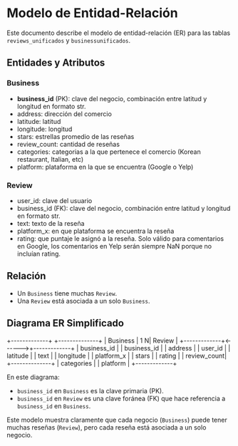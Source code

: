 # Modelo de Entidad-Relación

Este documento describe el modelo de entidad-relación (ER) para las tablas `reviews_unificados` y `businessunificados`.

## Entidades y Atributos

### Business
- **business_id** (PK): clave del negocio, combinación entre latitud y longitud en formato str.
- address: dirección del comercio
- latitude: latitud
- longitude: longitud
- stars: estrellas promedio de las reseñas
- review_count: cantidad de reseñas 
- categories: categorias a la que pertenece el comercio (Korean restaurant, Italian, etc)
- platform: plataforma en la que se encuentra (Google o Yelp)

### Review
- user_id: clave del usuario
- business_id (FK): clave del negocio, combinación entre latitud y longitud en formato str.
- text: texto de la reseña
- platform_x: en que plataforma se encuentra la reseña
- rating: que puntaje le asignó a la reseña. Solo válido para comentarios en Google, los comentarios en Yelp serán siempre NaN porque no incluían rating. 

## Relación

- Un `Business` tiene muchas `Review`.
- Una `Review` está asociada a un solo `Business`.

## Diagrama ER Simplificado

+-------------+ +--------------+
| Business | 1 N| Review |
+-------------+<------>+-------------+
| business_id | | business_id |
| address | | user_id |
| latitude | | text |
| longitude | | platform_x |
| stars | | rating |
| review_count| +--------------+
| categories |
| platform |
+-------------+


En este diagrama:
- `business_id` en `Business` es la clave primaria (PK).
- `business_id` en `Review` es una clave foránea (FK) que hace referencia a `business_id` en `Business`.

Este modelo muestra claramente que cada negocio (`Business`) puede tener muchas reseñas (`Review`), pero cada reseña está asociada a un solo negocio.

